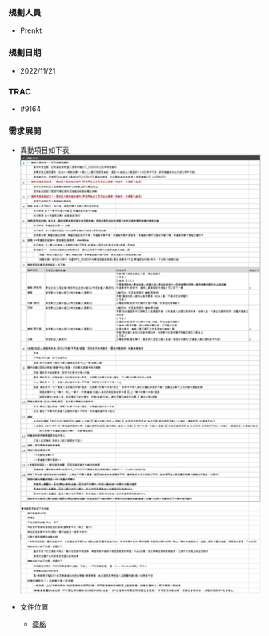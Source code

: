 ### <div id="user">規劃人員</div>
* Prenkt

### <div id="updatedate">規劃日期</div>
* 2022/11/21

### <div id="trac">TRAC</div>
* #9164

### <div id="requirement">需求展開</div>

* 異動項目如下表
    ![img_item]


* 文件位置
    * [簽核][link_SIGNOFF]

<!-- 超連結 -->
[link_SIGNOFF]:{3}/RTE/SYSTEM/SIGNOFF/README

[img_item]:attachment/signoff_change_item.png

